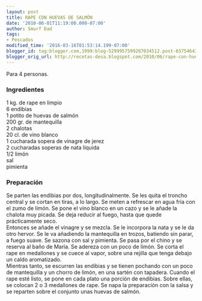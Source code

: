 ```yaml
---
layout: post
title: RAPE CON HUEVAS DE SALMÓN
date: '2010-06-01T11:19:00.000-07:00'
author: Smurf Dad
tags:
- Pescados
modified_time: '2016-03-16T01:53:14.199-07:00'
blogger_id: tag:blogger.com,1999:blog-5299957599287034512.post-6575464342084155620
blogger_orig_url: http://recetas-desa.blogspot.com/2010/06/rape-con-huevas-de-salmon.html
---
```


Para 4 personas.<br /><h3>Ingredientes</h3>1 kg. de rape en limpio<br />6 endibias<br />1 potito de huevas de salmón<br />200 gr. de mantequilla<br />2 chalotas<br />20 cl. de vino blanco<br />1 cucharada sopera de vinagre de jerez<br />2 cucharadas soperas de nata líquida<br />1/2 limón<br />sal<br />pimienta<br /><h3>Preparación</h3>Se parten las endibias por dos, longitudinalmente. Se les quita el troncho central y se cortan en tiras, a lo largo. Se meten a refrescar en agua fría con el zumo de limón. Se pone el vino blanco en un cazo y se le añade la chalota muy picada. Se deja reducir al fuego, hasta que quede prácticamente seco.<br />Entonces se añade el vinagre y se mezcla. Se le incorpora la nata y se le da otro hervor. Se le va añadiendo la mantequilla en trozos, batiendo sin parar, a fuego suave. Se sazona con sal y pimienta. Se pasa por el chino y se reserva al baño de María. Se adereza con un poco de limón. Se corta el rape en medallones y se cuece al vapor, sobre una rejilla que tenga debajo un caldo aromatizado.<br />Mientras tanto, se escurren las endibias y se tienen pochando con un poco de mantequilla y un chorro de limón, en una sartén con tapadera. Cuando el rape esté listo, se pone en cada plato una porción de endibias. Sobre ellas, se colocan 2 o 3 medallones de rape. Se napa la preparación con la salsa y se reparten sobre el conjunto unas huevas de salmón.